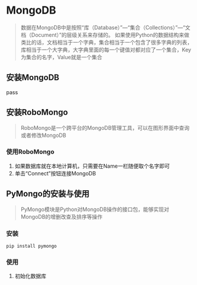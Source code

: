 # MongoDB

> 数据在MongoDB中是按照“库（Database）”—“集合（Collections）”—“文档（Document）”的层级关系来存储的。 如果使用Python的数据结构来做类比的话，文档相当于一个字典，集合相当于一个包含了很多字典的列表，库相当于一个大字典，大字典里面的每一个键值对都对应了一个集合，Key为集合的名字，Value就是一个集合

## 安装MongoDB

pass

## 安装RoboMongo

> RoboMongo是一个跨平台的MongoDB管理工具，可以在图形界面中查询或者修改MongoDB

### 使用RoboMongo

1. 如果数据库就在本地计算机，只需要在Name一栏随便取个名字即可
2. 单击“Connect”按钮连接MongoDB

## PyMongo的安装与使用

> PyMongo模块是Python对MongoDB操作的接口包，能够实现对MongoDB的增删改查及排序等操作

### 安装

```shell
pip install pymongo
```

### 使用

1. 初始化数据库
